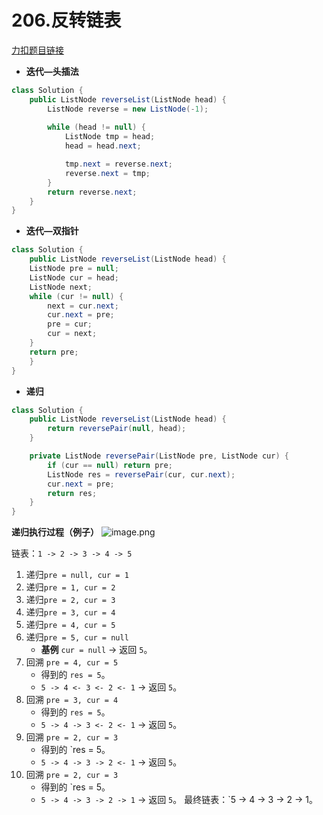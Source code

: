 # 206.反转链表
[力扣题目链接](https://leetcode.cn/problems/reverse-linked-list/)
- **迭代—头插法**
```java
class Solution {
    public ListNode reverseList(ListNode head) {
        ListNode reverse = new ListNode(-1);
    
        while (head != null) {
            ListNode tmp = head;
            head = head.next;

            tmp.next = reverse.next;
            reverse.next = tmp;
        }     
        return reverse.next;    
    }
}
```
- **迭代—双指针**
```java 
class Solution {
    public ListNode reverseList(ListNode head) {
    ListNode pre = null;
    ListNode cur = head;
    ListNode next;
    while (cur != null) {
        next = cur.next;
        cur.next = pre;
        pre = cur;
        cur = next;
    }
    return pre; 
    }
} 
```
- **递归**
```java
class Solution {
    public ListNode reverseList(ListNode head) {
        return reversePair(null, head);
    }

    private ListNode reversePair(ListNode pre, ListNode cur) {
        if (cur == null) return pre;
        ListNode res = reversePair(cur, cur.next);
        cur.next = pre;
        return res;
    }
}
```
**递归执行过程（例子）**
![image.png](https://atlantis-picgo-core.oss-cn-beijing.aliyuncs.com/picgo/20250926011742-d0f8f5-20250926011742383.png)

链表：`1 -> 2 -> 3 -> 4 -> 5`
1. 递归`pre = null, cur = 1`
2. 递归`pre = 1, cur = 2`
3. 递归`pre = 2, cur = 3`
4. 递归`pre = 3, cur = 4`
5. 递归`pre = 4, cur = 5`
6. 递归`pre = 5, cur = null`
    - **基例** `cur = null` → 返回 `5`。
7. 回溯 `pre = 4, cur = 5`
    - 得到的 `res = 5`。
    - `5 -> 4 <- 3 <- 2 <- 1` → 返回 `5`。
8. 回溯 `pre = 3, cur = 4`
    - 得到的 `res = 5`。
    - `5 -> 4 -> 3 <- 2 <- 1` → 返回 `5`。
9. 回溯 `pre = 2, cur = 3`
    - 得到的 `res = 5。
    -  `5 -> 4 -> 3 -> 2 <- 1` → 返回 `5`。
10. 回溯 `pre = 2, cur = 3`
    - 得到的 `res = 5。
    -  `5 -> 4 -> 3 -> 2 -> 1` → 返回 `5`。
	最终链表：`5 -> 4 -> 3 -> 2 -> 1。